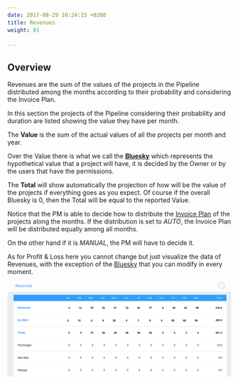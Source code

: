 ```yaml
---
date: 2017-08-29 10:24:15 +0200
title: Revenues
weight: 91

---
```



## Overview

Revenues are the sum of the values of the projects in the Pipeline distributed among the months according to their probability and considering the Invoice Plan.

In this section the projects of the Pipeline considering their probability and duration are listed showing the value they have per month.

The **Value** is the sum of the actual values of all the projects per month and year.

Over the Value there is what we call the **[Bluesky](http://support.wethod.com/glossary/index/#bluesky)** which represents the hypothetical value that a project will have, it is decided by the Owner or by the users that have the permissions.

The **Total** will show automatically the projection of how will be the value of the projects if everything goes as you expect. Of course if the overall Bluesky is 0, then the Total will be equal to the reported Value.

Notice that the PM is able to decide how to distribute the [Invoice Plan](http://support.wethod.com/pipeline/index/#invoice-plan) of the projects along the months. If the distribution is set to *AUTO*, the Invoice Plan will be distributed equally among all months.

On the other hand if it is *MANUAL*, the PM will have to decide it.

As for Profit & Loss here you cannot change but just visualize the data of Revenues, with the exception of the [Bluesky](http://support.wethod.com/glossary/index/#bluesky) that you can modify in every moment.

![](/uploads/2017/08/29/Reveues%20.png)

